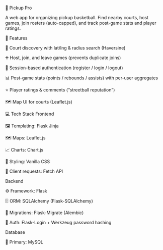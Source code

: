 🏀 Pickup Pro

A web app for organizing pickup basketball.
Find nearby courts, host games, join rosters (auto-capped), and track post-game stats and player ratings.

📌 Features

📍 Court discovery with lat/lng & radius search (Haversine)

➕ Host, join, and leave games (prevents duplicate joins)

🔐 Session-based authentication (register / login / logout)

📊 Post-game stats (points / rebounds / assists) with per-user aggregates

⭐ Player ratings & comments (“streetball reputation”)

🗺️ Map UI for courts (Leaflet.js)


💻 Tech Stack
Frontend

🖼️ Templating: Flask Jinja 

🗺️ Maps: Leaflet.js 

📈 Charts: Chart.js 

🎨 Styling: Vanilla CSS

📡 Client requests: Fetch API 

Backend

⚙️ Framework: Flask

🗄️ ORM: SQLAlchemy (Flask-SQLAlchemy)

🔄 Migrations: Flask-Migrate (Alembic)

🔐 Auth: Flask-Login + Werkzeug password hashing


Database

🏦 Primary: MySQL
